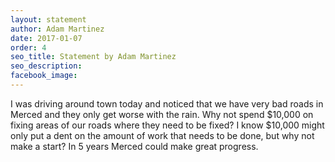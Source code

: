 ```yaml
---
layout: statement
author: Adam Martinez
date: 2017-01-07
order: 4
seo_title: Statement by Adam Martinez
seo_description:
facebook_image:
---
```


I was driving around town today and noticed that we have very bad roads in Merced and they only get worse with the rain. Why not spend $10,000 on fixing areas of our roads where they need to be fixed? I know $10,000 might only put a dent on the amount of work that needs to be done, but why not make a start? In 5 years Merced could make great progress.
